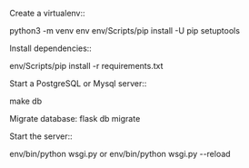 Create a virtualenv::

  python3 -m venv env
  env/Scripts/pip install -U pip setuptools

Install dependencies::

  env/Scripts/pip install -r requirements.txt

Start a PostgreSQL or Mysql server::

  make db
  
Migrate database:
 flask db migrate

Start the server::

  env/bin/python wsgi.py or env/bin/python wsgi.py --reload


